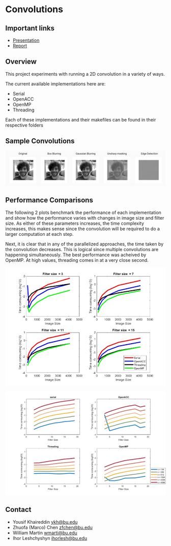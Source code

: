 # Convolutions

## Important links
- [Presentation](https://docs.google.com/presentation/d/1sHktguavhx-a1x_DG-631PH3XLJTdArvoRf-VFoI7yA/edit?usp=sharing)
- [Report](https://docs.google.com/document/d/1XKjK6fjJK7JB3BGE7PIRLwxgfyT_tA-zxGrw6PfO5ZU/edit?usp=sharing)

## Overview
This project experiments with running a 2D convolution in a variety of ways. 

The current available implementations here are:
- Serial
- OpenACC
- OpenMP
- Threading 

Each of these implementations and their makefiles can be found in their respective folders

## Sample Convolutions
![sample convolutions](images/convs.JPG)


## Performance Comparisons 

The following 2 plots benchmark the performance of each implementation and show how the performance varies with changes in image size and filter size. 
As either of these parameters increases, the time complexity increases, this makes sense since the convolution will be required to do a larger computation at each step.

Next, it is clear that in any of the parallelized approaches, the time taken by the convolution decreases. This is logical since multiple convolutions are happening simultaneously. 
The best performance was acheived by OpenMP. At high values, threading comes in at a very close second.

![timing1](images/timing1.jpeg)

![timing2](images/timing2.jpeg)

## Contact
- Yousif Khaireddin ykh@bu.edu
- Zhuofa (Marco) Chen zfchen@bu.edu
- William Martin wmarti@bu.edu
- Ihor Leshchyshyn ihorlesh@bu.edu
